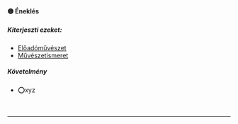 #### 🟡 Éneklés

##### Kiterjeszti ezeket:
- [Előadóművészet](../kepzettsegek/eloadomuveszet.md)
- [Művészetismeret](../kepzettsegek/muveszetismeret.md) 

##### Követelmény
- ⭕xyz

<br />

---
